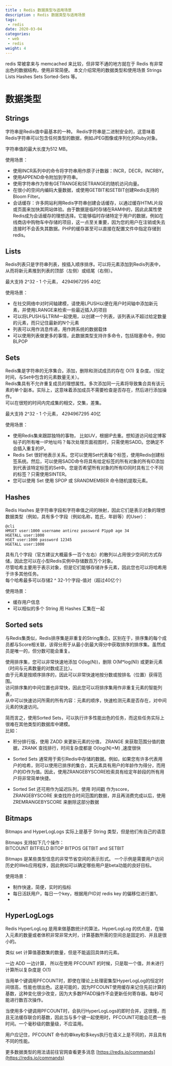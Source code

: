 ```yaml
---
title : Redis 数据类型与适用场景
description : Redis 数据类型与适用场景
tags:
 - redis
date: 2020-03-04
categories:
 - web
 - redis
weight: 4
---
```


redis 常被拿来与 memcached 来比较，但非常不通的地方就在于 Redis 有非常出色的数据结构，使用非常简便。
本文介绍常用的数据类型和使用场景 Strings Lists Hashes Sets Sorted-Sets 等。
<!--more-->

# 数据类型

## Strings

字符串是Redis值中最基本的一种。 
Redis字符串是二进制安全的，这意味着Redis字符串可以包含任何类型的数据，例如JPEG图像或序列化的Ruby对象。

字符串值的最大长度为512 MB。

使用场景：
* 使用INCR系列中的命令将字符串用作原子计数器：INCR，DECR，INCRBY。
* 使用APPEND命令附加到字符串。
* 使用字符串作为带有GETRANGE和SETRANGE的随机访问向量。
* 在很小的空间内编码大量数据，或使用GETBIT和SETBIT创建Redis支持的Bloom Filter。
* 会话缓存：许多网站利用Redis字符串创建会话缓存，以通过缓存HTML片段或页面来加快其网站体验。由于数据是临时存储在RAM中的，因此此属性使Redis成为会话缓存的理想选择。它能够临时存储特定于用户的数据，例如在线商店中购物车中存储的项目，这一点至关重要，因为您的用户在注销或失去连接时不会丢失其数据。PHP的缓存甚至可以直接在配置文件中指定存储到redis。


## Lists

Redis列表只是字符串列表，按插入顺序排序。可以将元素添加到Redis列表中，从而将新元素推到列表的顶部（左侧）或结尾（右侧）。

最大支持 2^32 - 1 个元素， 4294967295 40亿

使用场景：
* 在社交网络中对时间轴建模，请使用LPUSH以便在用户时间轴中添加新元素，并使用LRANGE来检索一些最近插入的项目
* 可以将LPUSH与LTRIM一起使用，以创建一个列表，该列表从不超过给定数量的元素，而只记住最新的N个元素
* 列表可以用作消息传递，用作跨系统的数据载体
* 可以使用列表做更多的事情，此数据类型支持许多命令，包括阻塞命令，例如BLPOP

## Sets


Redis集是字符串的无序集合。添加，删除和测试成员的存在 O(1) 复杂度。（恒定时间，与Set中包含的元素数量无关）。  
Redis集具有不允许重复成员的理想属性。多次添加同一元素将导致集合具有该元素的单个副本。实际上，这意味着添加成员不需要检查是否存在，然后进行添加操作。  
可以在很短的时间内完成集的相交，交集，差集。

最大支持 2^32 - 1 个元素， 4294967295 40亿

使用场景：
* 使用Redis集来跟踪独特的事物， 比如UV，根据IP去重。想知道访问给定博客帖子的所有唯一IP地址吗？每次处理页面视图时，只需使用SADD。您确定不会插入重复的IP。
* Redis Set 很好地表示关系。您可以使用Set代表每个标签，使用Redis创建标签系统。然后，可以使用SADD命令将具有给定标签的所有对象的所有ID添加到代表该特定标签的Set中。您是否希望所有对象的所有ID同时具有三个不同的标签？只需使用SINTER。
* 您可以使用 Set 使用 SPOP 或 SRANDMEMBER 命令随机提取元素。


## Hashes

Redis Hashes 是字符串字段和字符串值之间的映射，因此它们是表示对象的理想数据类型（例如，具有多个字段（例如名称，姓氏，年龄等）的User）：

    @cli
    HMSET user:1000 username antirez password P1pp0 age 34
    HGETALL user:1000
    HSET user:1000 password 12345
    HGETALL user:1000

具有几个字段（官方建议大概最多一百个左右）的散列以占用很少空间的方式存储，因此您可以在小型Redis实例中存储数百万个对象。  
尽管哈希主要用于表示对象，但是它们能够存储许多元素，因此您也可以将哈希用于许多其他任务。  
每个哈希最多可以存储2 ^ 32-1个字段-值对（超过40亿个）

使用场景：
* 缓存用户信息
* 可以相似的多个 String 用 Hashes 汇集在一起

## Sorted sets

与Redis集类似，Redis排序集是非重复的String集合。区别在于，排序集的每个成员都与Score相关联，该得分用于从最小到最大得分中获取排序的排序集。虽然成员是唯一的，但分数可能会重复。

使用排序集，您可以非常快速地添加 O(log(N))，删除 O(M*log(N)) 或更新元素（时间与元素数量的对数成正比）。  
由于元素是按顺序排序的，因此可以非常快速地按分数或按排名（位置）获得范围。  
访问排序集的中间位置也非常快，因此您可以将排序集用作非重复元素的智能列表，  
从中可以快速访问所需的所有内容：元素的顺序，快速检测元素是否存在，对中间元素的快速访问。

简而言之，使用Sorted Sets，可以执行许多性能出色的任务，而这些任务实际上很难在其他类型的数据库中建模。  
比如：

* 积分排行版，使用 ZADD 来更新元素的分值， ZRANGE 来获取范围分值的数据，ZRANK 查找排行，时间复杂度都是 O(log(N)+M) ,速度很快

* Sorted Sets 通常用于索引Redis中存储的数据。例如，如果您有许多代表用户的哈希，则可以使用已排序的集合，其元素具有用户的年龄作为得分，而用户的ID作为值。因此，使用ZRANGEBYSCORE检索具有给定年龄段的所有用户将非常简单快捷。

* Sorted Set 还可用作为延迟队列，使用 时间戳 作为score， ZRANGEBYSCORE 来查找符合时间范围的数据，并且再消费完成以后，使用 ZREMRANGEBYSCORE 来删除这部分数据


## Bitmaps 

Bitmaps and HyperLogLogs 实际上是基于 String 类型，但是他们有自己的语意

Bitmaps 支持如下几个操作：  
BITCOUNT BITFIELD BITOP BITPOS GETBIT and SETBIT

Bitmaps 是某些类型信息的非常节省空间的表示形式。
一个示例是需要用户访问历史的Web应用程序，因此例如可以确定哪些用户是beta功能的良好目标。


使用场景：
* 制作快速，简便，实时的指标
* 每日活跃用户，每日一个key，根据用户ID对 redis key 的偏移位进行置1，
* 



## HyperLogLogs

Redis HyperLogLog 是用来做基数统计的算法，HyperLogLog 的优点是，在输入元素的数量或者体积非常非常大时，计算基数所需的空间总是固定的、并且是很小的。

类似 set 计算值基数集的数量，但是不能返回具体的元素。

一边 ADD 一边计算， 所以在使用 PFCOUNT 的时候，只是取一个值，并未进行计算所以复杂度是 O(1)

当用单个键调用PFCOUNT时，即使在理论上处理密集型HyperLogLog的恒定时间很高，性能也很出色。这是可能的，因为PFCOUNT使用缓存来记住先前计算的基数，这种变化很少改变，因为大多数PFADD操作不会更新任何寄存器。每秒可能进行数百次操作。

当使用多个键调用PFCOUNT时，会执行HyperLogLogs的即时合并，这很慢，而且无法缓存联合的基数，因此当与多个键一起使用时，PFCOUNT可能会花费一些时间。一个毫秒级的数量级，不应滥用。

用户应记住，PFCOUNT 命令的单key和多keys执行在语义上是不同的，并且具有不同的性能。



更多数据类型的用法请前往官网查看更多消息 [https://redis.io/commands](https://redis.io/commands) 
